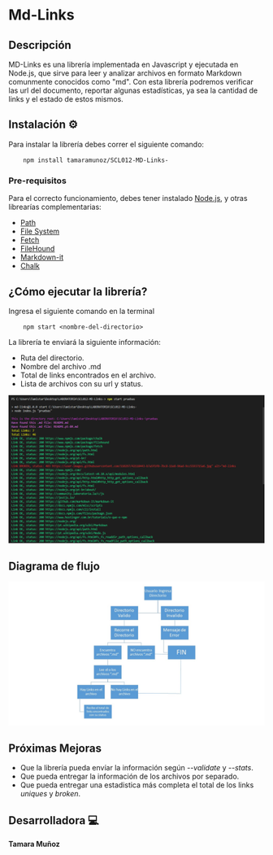 # Md-Links

## Descripción
MD-Links es una librería implementada en Javascript y ejecutada en Node.js, que sirve para leer y analizar archivos en formato Markdown comunmente conocidos como "md". Con esta librería podremos verificar las url del documento, reportar algunas estadísticas, ya sea la cantidad de links y el estado de estos mismos.

## Instalación ⚙

Para instalar la librería debes correr el siguiente comando:
```
    npm install tamaramunoz/SCL012-MD-Links-
```

### Pre-requisitos

Para el correcto funcionamiento, debes tener instalado [Node.js](https://nodejs.org/), y otras librearías complementarias:


-  [Path](https://nodejs.org/api/path.html)
-  [File System](https://nodejs.org/api/fs.html)
-  [Fetch](https://www.npmjs.com/package/fetch)
-  [FileHound](https://www.npmjs.com/package/filehound)
-  [Markdown-it](https://github.com/markdown-it/markdown-it)
-  [Chalk](https://www.npmjs.com/package/chalk)

## ¿Cómo ejecutar la librería?

Ingresa el siguiente comando en la terminal
```
    npm start <nombre-del-directorio>
```
La librería te enviará la siguiente información: 
- Ruta del directorio.
- Nombre del archivo .md
- Total de links encontrados en el archivo.
- Lista de archivos con su url y status.

![imagen links](img/npmStart.png)

## Diagrama de flujo
![diagrama de flujo](img/ddf-mdLinks.JPG)

## Próximas Mejoras
- Que la librería pueda envíar la información según *--validate* y *--stats*.
- Que pueda entregar la información de los archivos por separado.
- Que pueda entregar una estadistica más completa el total de los links *uniques* y *broken*.

## Desarrolladora 💻
**Tamara Muñoz**